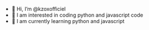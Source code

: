 - 👋 Hi, I’m @kzoxofficiel
- 👀 I am interested in coding python and javascript code 
- 🌱 I am currently learning python and javascript 

<!---
kzoxmazpx/kzoxmazpx is a ✨ special ✨ repository because its `README.md` (this file) appears on your GitHub profile.
You can click the Preview link to take a look at your changes.
--->

